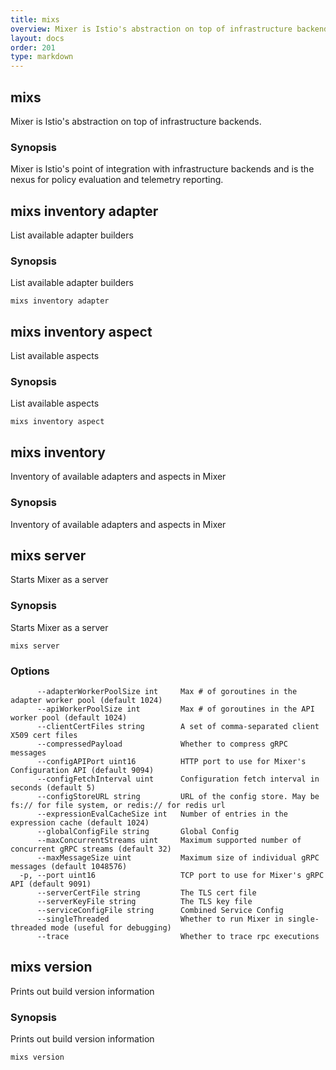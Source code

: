 ```yaml
---
title: mixs
overview: Mixer is Istio's abstraction on top of infrastructure backends.
layout: docs
order: 201
type: markdown
---
```


<a name="mixs"></a>
## mixs

Mixer is Istio's abstraction on top of infrastructure backends.

### Synopsis


Mixer is Istio's point of integration with infrastructure backends and is the
nexus for policy evaluation and telemetry reporting.

<a name="mixs_inventory_adapter"></a>
## mixs inventory adapter

List available adapter builders

### Synopsis


List available adapter builders

```
mixs inventory adapter
```

<a name="mixs_inventory_aspect"></a>
## mixs inventory aspect

List available aspects

### Synopsis


List available aspects

```
mixs inventory aspect
```

<a name="mixs_inventory"></a>
## mixs inventory

Inventory of available adapters and aspects in Mixer

### Synopsis


Inventory of available adapters and aspects in Mixer

<a name="mixs_server"></a>
## mixs server

Starts Mixer as a server

### Synopsis


Starts Mixer as a server

```
mixs server
```

### Options

```
      --adapterWorkerPoolSize int     Max # of goroutines in the adapter worker pool (default 1024)
      --apiWorkerPoolSize int         Max # of goroutines in the API worker pool (default 1024)
      --clientCertFiles string        A set of comma-separated client X509 cert files
      --compressedPayload             Whether to compress gRPC messages
      --configAPIPort uint16          HTTP port to use for Mixer's Configuration API (default 9094)
      --configFetchInterval uint      Configuration fetch interval in seconds (default 5)
      --configStoreURL string         URL of the config store. May be fs:// for file system, or redis:// for redis url
      --expressionEvalCacheSize int   Number of entries in the expression cache (default 1024)
      --globalConfigFile string       Global Config
      --maxConcurrentStreams uint     Maximum supported number of concurrent gRPC streams (default 32)
      --maxMessageSize uint           Maximum size of individual gRPC messages (default 1048576)
  -p, --port uint16                   TCP port to use for Mixer's gRPC API (default 9091)
      --serverCertFile string         The TLS cert file
      --serverKeyFile string          The TLS key file
      --serviceConfigFile string      Combined Service Config
      --singleThreaded                Whether to run Mixer in single-threaded mode (useful for debugging)
      --trace                         Whether to trace rpc executions
```

<a name="mixs_version"></a>
## mixs version

Prints out build version information

### Synopsis


Prints out build version information

```
mixs version
```


